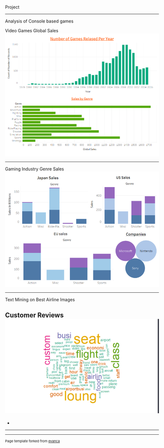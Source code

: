 Project

---

Analysis of Console based games

Video Games Global Sales
<img src="images/Global_Games_Data.png?raw=true"/>

---
Gaming Industry Genre Sales
<img src="images/Sales by different Genre.png?raw=true"/>

---

Text Mining on Best Airline Images

Customer Reviews
<img src="images/NLP.png?raw=true"/>
-
- 

---




---
<p style="font-size:11px">Page template forked from <a href="https://github.com/evanca/quick-portfolio">evanca</a></p>
<!-- Remove above link if you don't want to attibute -->
